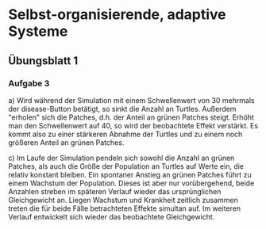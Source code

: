 # Selbst-organisierende, adaptive Systeme

## Übungsblatt 1

### Aufgabe 3

a) Wird während der Simulation mit einem Schwellenwert von 30 mehrmals der disease-Button betätigt,
   so sinkt die Anzahl an Turtles. Außerdem "erholen" sich die Patches, d.h. der Anteil an grünen Patches steigt.
   Erhöht man den Schwellenwert auf 40, so wird der beobachtete Effekt verstärkt. Es kommt also zu einer stärkeren
   Abnahme der Turtles und zu einem noch größeren Anteil an grünen Patches.

c) Im Laufe der Simulation pendeln sich sowohl die Anzahl an grünen Patches, als auch die Größe der Population an
   Turtles auf Werte ein, die relativ konstant bleiben. Ein spontaner Anstieg an grünen Patches führt zu einem
   Wachstum der Population. Dieses ist aber nur vorübergehend, beide Anzahlen streben im späteren Verlauf wieder das
   ursprünglichen Gleichgewicht an.
   Liegen Wachstum und Krankheit zeitlich zusammen treten die für beide Fälle betrachteten Effekte simultan auf.
   Im weiteren Verlauf entwickelt sich wieder das beobachtete Gleichgewicht.
